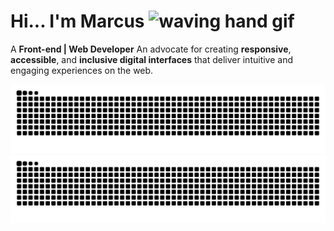 # Hi... I'm Marcus  <img src="https://giffiles.alphacoders.com/221/221780.gif" alt="waving hand gif" aria-hidden="true" width="100" height="60" />

A **Front-end | Web Developer** An advocate for creating **responsive**, **accessible**, and **inclusive digital interfaces** that deliver intuitive and engaging experiences on the web.



![github contribution grid snake animation](https://raw.githubusercontent.com/rateryyz/rateryyz/output/github-contribution-grid-snake-dark.svg#gh-dark-mode-only)
![github contribution grid snake animation](https://raw.githubusercontent.com/rateryyz/rateryyz/output/github-contribution-grid-snake.svg#gh-light-mode-only)

